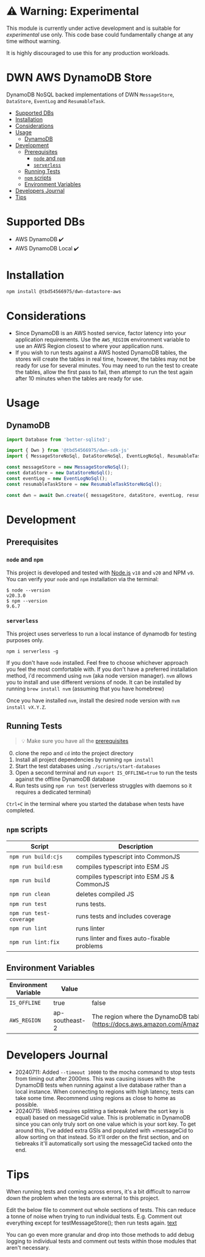 # ⚠️ Warning: Experimental

This module is currently under active development and is suitable for *experimental* use only. This code base could fundamentally change at any time without warning.

It is highly discouraged to use this for any production workloads.

# DWN AWS DynamoDB Store <!-- omit in toc -->

DynamoDB NoSQL backed implementations of DWN `MessageStore`, `DataStore`, `EventLog` and `ResumableTask`.

- [Supported DBs](#supported-dbs)
- [Installation](#installation)
- [Considerations](#considerations)
- [Usage](#usage)
  - [DynamoDB](#dynamodb)
- [Development](#development)
  - [Prerequisites](#prerequisites)
    - [`node` and `npm`](#node-and-npm)
    - [`serverless`](#serverless)
  - [Running Tests](#running-tests)
  - [`npm` scripts](#npm-scripts)
  - [Environment Variables](#environment-variables)
- [Developers Journal](#developers-journal)
- [Tips](#tips)

# Supported DBs
* AWS DynamoDB ✔️
* AWS DynamoDB Local ✔️

# Installation

```bash
npm install @tbd54566975/dwn-datastore-aws
```

# Considerations

- Since DynamoDB is an AWS hosted service, factor latency into your application requirements. Use the `AWS_REGION` environment variable to use an AWS Region closest to where your application runs.
- If you wish to run tests against a AWS hosted DynamoDB tables, the stores will create the tables in real time, however, the tables may not be ready for use for several minutes. You may need to run the test to create the tables, allow the first pass to fail, then attempt to run the test again after 10 minutes when the tables are ready for use.

# Usage

## DynamoDB

```typescript
import Database from 'better-sqlite3';

import { Dwn } from '@tbd54566975/dwn-sdk-js'
import { MessageStoreNoSql, DataStoreNoSql, EventLogNoSql, ResumableTaskStoreNoSql } from '@tbd54566975/dwn-sql-store';

const messageStore = new MessageStoreNoSql();
const dataStore = new DataStoreNoSql();
const eventLog = new EventLogNoSql();
const resumableTaskStore = new ResumableTaskStoreNoSql();

const dwn = await Dwn.create({ messageStore, dataStore, eventLog, resumableTaskStore });
```

# Development

## Prerequisites
### `node` and `npm`
This project is developed and tested with [Node.js](https://nodejs.org/en/about/previous-releases)
`v18` and `v20` and NPM `v9`. You can verify your `node` and `npm` installation via the terminal:

```
$ node --version
v20.3.0
$ npm --version
9.6.7
```

### `serverless`
This project uses serverless to run a local instance of dynamodb for testing purposes only.
```
npm i serverless -g
```

If you don't have `node` installed. Feel free to choose whichever approach you feel the most comfortable with. If you don't have a preferred installation method, i'd recommend using `nvm` (aka node version manager). `nvm` allows you to install and use different versions of node. It can be installed by running `brew install nvm` (assuming that you have homebrew)

Once you have installed `nvm`, install the desired node version with `nvm install vX.Y.Z`.

## Running Tests
> 💡 Make sure you have all the [prerequisites](#prerequisites)

0. clone the repo and `cd` into the project directory
1. Install all project dependencies by running `npm install`
2. Start the test databases using `./scripts/start-databases`
3. Open a second terminal and run `export IS_OFFLINE=true` to run the tests against the offline DynamoDB database
4. Run tests using `npm run test` (serverless struggles with daemons so it requires a dedicated terminal)

`Ctrl+C` in the terminal where you started the database when tests have completed.

## `npm` scripts

| Script                  | Description                                 |
| ----------------------- | ------------------------------------------- |
| `npm run build:cjs`     | compiles typescript into CommonJS           |
| `npm run build:esm`     | compiles typescript into ESM JS             |
| `npm run build`         | compiles typescript into ESM JS & CommonJS  |
| `npm run clean`         | deletes compiled JS                         |
| `npm run test`          | runs tests.                                 |
| `npm run test-coverage` | runs tests and includes coverage            |
| `npm run lint`          | runs linter                                 |
| `npm run lint:fix`      | runs linter and fixes auto-fixable problems |

## Environment Variables

| Environment Variable    | Value          | Description                                 |
| ----------------------- | -------------- | ------------------------------------------- |
| `IS_OFFLINE`            | true|false     | Uses a local DynamoDB instance for testing  |
| `AWS_REGION`            | ap-southeast-2 | The region where the DynamoDB tables should be created (https://docs.aws.amazon.com/AmazonRDS/latest/UserGuide/Concepts.RegionsAndAvailabilityZones.html) |


# Developers Journal

- 20240711: Added `--timeout 10000` to the mocha command to stop tests from timing out after 2000ms. This was causing issues with the DynamoDB tests when running against a live database rather than a local instance. When connecting to regions with high latency, tests can take some time. Recommend using regions as close to home as possible.
- 20240715: Web5 requires splitting a tiebreak (where the sort key is equal) based on messageCid value. This is problematic in DynamoDB since you can only truly sort on one value which is your sort key. To get around this, I've added extra GSIs and populated with <attribute>+messageCid to allow sorting on that instead. So it'll order on the first section, and on tiebreaks it'll automatically sort using the messageCid tacked onto the end.

# Tips

When running tests and coming across errors, it's a bit difficult to narrow down the problem when the tests are external to this project.

Edit the below file to comment out whole sections of tests. This can reduce a tonne of noise when trying to run individual tests. E.g. Comment out everything except for testMessageStore(); then run tests again.
[text](node_modules/@tbd54566975/dwn-sdk-js/dist/esm/tests/test-suite.js)

You can go even more granular and drop into those methods to add debug logging to individual tests and comment out tests within those modules that aren't necessary.
